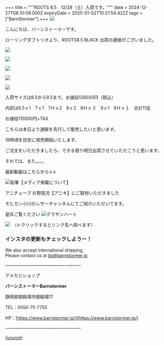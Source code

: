 +++
title = """ROOTS 8.5　12/28（土）入荷です。"""
date = 2024-12-27T08:10:09.000Z
expiryDate = 2025-01-02T10:21:54.422Z
tags = ["BarnStormer"]
+++
[![](https://stat.ameba.jp/user_images/20231023/16/barnstormer-go/b2/03/p/o0420015015354743273.png)](https://ameblo.jp/barnstormer-go/entry-12825670498.html)

こんにちは、バーンストーマーです。

ローリングダブトリオより、ROOTS8.5 BLACK 出荷の連絡がございました。

[![](https://stat.ameba.jp/user_images/20241227/16/barnstormer-go/be/be/j/o0466070015526349756.jpg)](https://stat.ameba.jp/user_images/20241227/16/barnstormer-go/be/be/j/o0466070015526349756.jpg)

[![](https://stat.ameba.jp/user_images/20241227/16/barnstormer-go/2c/55/j/o0466070015526349757.jpg)](https://stat.ameba.jp/user_images/20241227/16/barnstormer-go/2c/55/j/o0466070015526349757.jpg)

[![](https://stat.ameba.jp/user_images/20241227/16/barnstormer-go/3d/45/j/o0466070015526349758.jpg)](https://stat.ameba.jp/user_images/20241227/16/barnstormer-go/3d/45/j/o0466070015526349758.jpg)

[![](https://stat.ameba.jp/user_images/20241227/16/barnstormer-go/0f/0a/j/o0466070015526349759.jpg)](https://stat.ameba.jp/user_images/20241227/16/barnstormer-go/0f/0a/j/o0466070015526349759.jpg)

[![](https://stat.ameba.jp/user_images/20241227/16/barnstormer-go/44/ee/j/o0466070015526349760.jpg)](https://stat.ameba.jp/user_images/20241227/16/barnstormer-go/44/ee/j/o0466070015526349760.jpg)

入荷サイズは6.5から9.5まで。お値段126500円（税込）

内訳は6.5ｘ1　7ｘ1　7Ｈｘ2　8ｘ2　8Ｈｘ３　9ｘ1　9Ｈｘ１　合計11足

お値段115000円+TAX

こちらは本日より通販を先行して販売したいと思います。

18時頃を目安に発売開始いたします。

ご注文をいただきましたら、できる限り明日出荷させていただこうと思います。

それでは、また。。。。

最新動画はこちらから↓↓

![鉛筆](https://stat100.ameba.jp/blog/ucs/img/char/char3/519.png)【メディア掲載について】

アニチューブ 片野英児【アニキ】にご取材いただきました

モヒカン小川のレザーチャンネルにてご紹介いただいてます。

是非ご覧ください ![グラサンハート](https://stat100.ameba.jp/blog/ucs/img/char/char3/148.png)

[![](https://stat.ameba.jp/user_images/20230412/16/barnstormer-go/6a/23/p/o0108010815269242493.png)](https://www.instagram.com/barnstormer_daily/)　（←クリックするとリンク先へ飛べます）

### インスタの更新もチェックしようー！

We also accept international shipping,  
Please contact us at bs@barnstormer.jp

**\-------------------------------------**

アメカジショップ

**バーンストーマーBarnstormer**

静岡県御殿場市御殿場17

TEL：0550-75-7755

HP：[https://www.barnstormer.jp/](https://www.barnstormer.jp/)

**\-------------------------------------**

[[source]](https://ameblo.jp/barnstormer-go/entry-12880188821.html)
